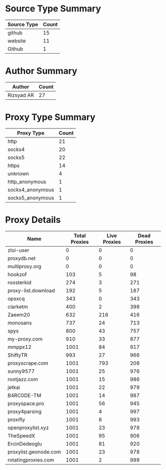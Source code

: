 # Source Type Summary

| Source Type | Count |
|-------------|-------|
| github | 15 |
| website | 11 |
| Github | 1 |


# Author Summary

| Author | Count |
|--------|-------|
| Rizsyad AR | 27 |


# Proxy Type Summary

| Proxy Type | Count |
|------------|-------|
| http | 21 |
| socks4 | 20 |
| socks5 | 22 |
| https | 14 |
| unknown | 4 |
| http_anonymous | 1 |
| socks4_anonymous | 1 |
| socks5_anonymous | 1 |


# Proxy Details

| Name | Total Proxies | Live Proxies | Dead Proxies |
|------|---------------|--------------|---------------|
| zloi-user | 0 | 0 | 0 |
| proxydb.net | 0 | 0 | 0 |
| multiproxy.org | 0 | 0 | 0 |
| hookzof | 103 | 5 | 98 |
| roosterkid | 274 | 3 | 271 |
| proxy-list.download | 192 | 5 | 187 |
| opsxcq | 343 | 0 | 343 |
| clarketm | 400 | 2 | 398 |
| Zaeem20 | 632 | 216 | 416 |
| monosans | 737 | 24 | 713 |
| spys | 800 | 43 | 757 |
| my-proxy.com | 910 | 33 | 877 |
| mmppx12 | 1001 | 84 | 917 |
| ShiftyTR | 993 | 27 | 966 |
| proxyscrape.com | 1001 | 793 | 208 |
| sunny9577 | 1001 | 25 | 976 |
| rootjazz.com | 1001 | 15 | 986 |
| jetkai | 1001 | 22 | 979 |
| B4RC0DE-TM | 1001 | 14 | 987 |
| proxyspace.pro | 1001 | 56 | 945 |
| proxy4parsing | 1001 | 4 | 997 |
| proxifly | 1001 | 8 | 993 |
| openproxylist.xyz | 1001 | 23 | 978 |
| TheSpeedX | 1001 | 95 | 906 |
| ErcinDedeoglu | 1001 | 81 | 920 |
| proxylist.geonode.com | 1001 | 23 | 978 |
| rotatingproxies.com | 1001 | 2 | 999 |
